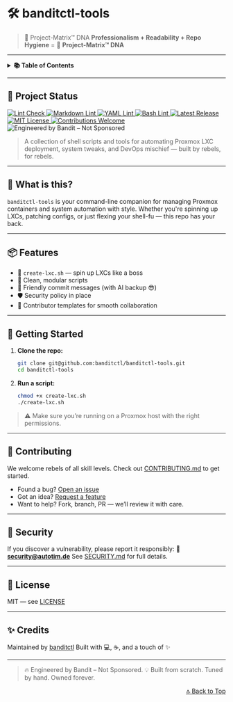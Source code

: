 # 🛠️ banditctl-tools

> 🧬 Project-Matrix™ DNA
> **Professionalism + Readability + Repo Hygiene**
> \= 🧬 **Project-Matrix™ DNA**

---

<details>
  <summary><strong>📚 Table of Contents</strong></summary>

* [📛 Project Status](#-project-status)
* [🚀 What is this?](#-what-is-this)
* [📦 Features](#-features)
* [🧰 Getting Started](#-getting-started)
* [🤝 Contributing](#-contributing)
* [🔐 Security](#-security)
* [📄 License](#-license)
* [✨ Credits](#-credits)

</details>

---

## 📛 Project Status

<p align="left">
  <a href="https://github.com/banditctl/banditctl-tools/actions/workflows/lint-check.yml">
    <img src="https://github.com/banditctl/banditctl-tools/actions/workflows/lint-check.yml/badge.svg?style=flat-square" alt="Lint Check"/>
  </a>
  <a href="https://github.com/banditctl/banditctl-tools/actions/workflows/validate-md.yml">
    <img src="https://github.com/banditctl/banditctl-tools/actions/workflows/validate-md.yml/badge.svg?style=flat-square" alt="Markdown Lint"/>
  </a>
  <a href="https://github.com/banditctl/banditctl-tools/actions/workflows/validate-yaml.yml">
    <img src="https://github.com/banditctl/banditctl-tools/actions/workflows/validate-yaml.yml/badge.svg?style=flat-square" alt="YAML Lint"/>
  </a>
  <a href="https://github.com/banditctl/banditctl-tools/actions/workflows/validate-bash.yml">
    <img src="https://github.com/banditctl/banditctl-tools/actions/workflows/validate-bash.yml/badge.svg?style=flat-square" alt="Bash Lint"/>
  </a>
  <a href="https://github.com/banditctl/banditctl-tools/releases">
    <img src="https://img.shields.io/github/v/release/banditctl/banditctl-tools?include_prereleases&label=Latest%20Release&style=flat-square" alt="Latest Release"/>
  </a>
  <a href="https://opensource.org/licenses/MIT">
    <img src="https://img.shields.io/badge/License-MIT-yellow.svg?style=flat-square" alt="MIT License"/>
  </a>
  <a href="./CONTRIBUTING.md">
    <img src="https://img.shields.io/badge/contributions-welcome-brightgreen.svg?style=flat-square" alt="Contributions Welcome"/>
  </a>
  <img src="https://img.shields.io/badge/Engineered%20by%20Bandit-Not%20Sponsored-ff5500?style=flat-square&logo=linux" alt="Engineered by Bandit – Not Sponsored"/>
</p>

> A collection of shell scripts and tools for automating Proxmox LXC deployment, system tweaks, and DevOps mischief — built by rebels, for rebels.

---

## 🚀 What is this?

`banditctl-tools` is your command-line companion for managing Proxmox containers and system automation with style. Whether you're spinning up LXCs, patching configs, or just flexing your shell-fu — this repo has your back.

---

## 📦 Features

* 🔧 `create-lxc.sh` — spin up LXCs like a boss
* 🧼 Clean, modular scripts
* 💬 Friendly commit messages (with AI backup 😎)
* 🛡️ Security policy in place
* 🧠 Contributor templates for smooth collaboration

---

## 🧰 Getting Started

1. **Clone the repo:**

   ```bash
   git clone git@github.com:banditctl/banditctl-tools.git
   cd banditctl-tools
   ```

2. **Run a script:**

   ```bash
   chmod +x create-lxc.sh
   ./create-lxc.sh
   ```

> ⚠️ Make sure you’re running on a Proxmox host with the right permissions.

---

## 🤝 Contributing

We welcome rebels of all skill levels. Check out [CONTRIBUTING.md](./CONTRIBUTING.md) to get started.

* Found a bug? [Open an issue](https://github.com/banditctl/banditctl-tools/issues/new?template=bug_report.md)
* Got an idea? [Request a feature](https://github.com/banditctl/banditctl-tools/issues/new?template=feature_request.md)
* Want to help? Fork, branch, PR — we’ll review it with care.

---

## 🔐 Security

If you discover a vulnerability, please report it responsibly:
📧 **[security@autotim.de](mailto:security@autotim.de)**
See [SECURITY.md](./SECURITY.md) for full details.

---

## 📄 License

MIT — see [LICENSE](./LICENSE)

---

## ✨ Credits

Maintained by [banditctl](https://github.com/banditctl)
Built with 💻, ☕, and a touch of ✨

---

> 🔥 Engineered by Bandit – Not Sponsored.
> 💡 Built from scratch. Tuned by hand. Owned forever.

<p align="right"><a href="#top">🔝 Back to Top</a></p>
